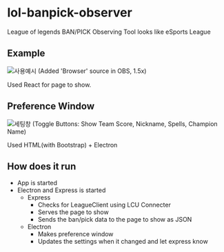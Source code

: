 # lol-banpick-observer

League of legends BAN/PICK Observing Tool looks like eSports League

## Example
![사용예시](https://user-images.githubusercontent.com/37856995/115122522-49dcab80-9ff3-11eb-91b5-035fcc54e996.gif)
 (Added 'Browser' source in OBS, 1.5x)

Used React for page to show.

## Preference Window
![세팅창](https://user-images.githubusercontent.com/37856995/115122571-81e3ee80-9ff3-11eb-8c15-d068c34425df.png)
 (Toggle Buttons: Show Team Score, Nickname, Spells, Champion Name)

Used HTML(with Bootstrap) + Electron

## How does it run
- App is started
- Electron and Express is started
    - Express
        - Checks for LeagueClient using LCU Connecter
        - Serves the page to show
        - Sends the ban/pick data to the page to show as JSON
    - Electron
        - Makes preference window
        - Updates the settings when it changed and let express know
